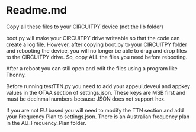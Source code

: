 # Readme.md

Copy all these files to your CIRCUITPY device (not the lib folder)

boot.py will make your CIRCUITPY drive writeable so that the code can create a log file. However, after copying boot.py to your CIRCUITPY folder and rebooting the device, you will no longer be able to drag and drop files to the CIRCUITPY drive. So, copy ALL the files you need before rebooting.

After a reboot you can still open and edit the files using a program like Thonny.

Before running testTTN.py you need to add your appeui,deveui and appkey values in the OTAA section of settings.json. These keys are MSB first and must be decinmal numbers because JSON does not support hex.

If you are not EU based you will need to modify the TTN section and add your Frequency Plan to settings.json. There is an Australian frequency plan in the AU_Frequency_Plan folder.



